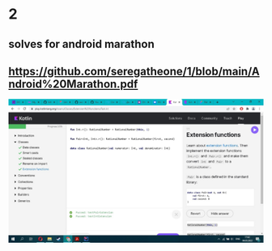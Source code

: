 # 2

## solves for android marathon 
## https://github.com/seregatheone/1/blob/main/Android%20Marathon.pdf

![markdown logo](D0mVTX4Ekkc.jpg)
